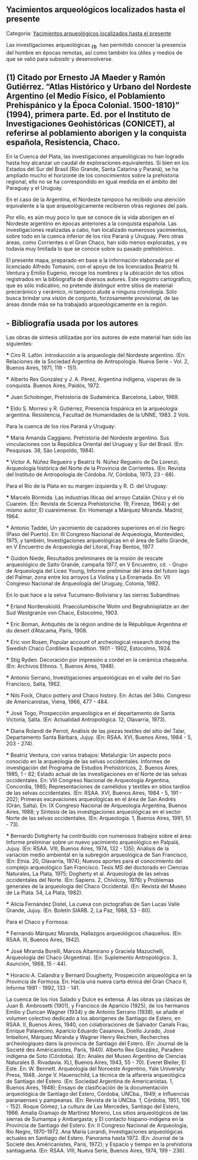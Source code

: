 ## Yacimientos arqueológicos localizados hasta el presente

Categoría: [Yacimientos arqueológicos localizados hasta el presente](http://descubrircorrientes.com.ar/2012/index.php/2950-historia-desde-el-origen-hasta-1814/prehistoria-sudamericana/yacimientos-arqueologicos-localizados-hasta-el-presente)

Las investigaciones arqueológicas <sub><strong><span><span>(1)</span></span></strong></sub>  han permitido conocer la presencia del hombre en épocas remotas, así como también los útiles y medios de que se valió para subsistir y desenvolverse.

## **(1)** Citado por Ernesto JA Maeder y Ramón Gutiérrez. “Atlas Histórico y Urbano del Nordeste Argentino (el Medio Físico, el Poblamiento Prehispánico y la Época Colonial. 1500-1810)” (1994), primera parte. Ed. por el Instituto de Investigaciones Geohistóricas (CONICET), al referirse al poblamiento aborigen y la conquista española, Resistencia, Chaco.

En la Cuenca del Plata, las investigaciones arqueológicas no han logrado hasta hoy alcanzar un caudal de exploraciones equivalentes. Si bien en los Estados del Sur del Brasil (Río Grande, Santa Catarina y Paraná), se ha ampliado mucho el horizonte de los conocimientos sobre la prehistoria regional, ello no se ha correspondido en igual medida en el ámbito del Paraguay y el Uruguay.

En el caso de la Argentina, el Nordeste tampoco ha recibido una atención equivalente a la que arqueológicamente recibieron otras regiones del país.

Por ello, es aún muy poco lo que se conoce de la vida aborigen en el Nordeste argentino en épocas anteriores a la conquista española. Las investigaciones realizadas a cabo, han localizado numerosos yacimientos, sobre todo en la cuenca inferior de los ríos Paraná y Uruguay. Pero otras áreas, como Corrientes o el Gran Chaco, han sido menos exploradas, y es todavía muy limitada lo que se conoce sobre su pasado prehistórico.

El presente mapa, preparado en base a la información elaborada por el licenciado Alfredo Tomasini, con el apoyo de los licenciados Beatriz N. Ventura y Emilio Eugenio, recoge los nombres y la ubicación de los sitios registrados en la bibliografía de diversos autores. Este registro cartográfico, que es sólo indicativo, no pretende distinguir entre sitios de material precerámico y cerámico, ni tampoco alude a ninguna cronología. Sólo busca brindar una visión de conjunto, forzosamente provisional, de las áreas donde más se ha trabajado arqueológicamente en la región.

## **\- Bibliografía usada por los autores**

Las obras de síntesis utilizadas por los autores de este material han sido las siguientes:

**\*** Ciro R. Lafón. Introducción a la arqueología del Nordeste argentino. (En: Relaciones de la Sociedad Argentina de Antropología. Nueva Serie - Vol. 2, Buenos Aires, 1971, 119 - 151).

**\*** Alberto Rex González y J. A. Pérez, Argentina indígena, vísperas de la conquista. Buenos Aires, Paidós, 1972.

**\*** Juan Schobinger, Prehistoria de Sudamérica. Barcelona, Labor, 1969.

**\*** Eldo S. Morresi y R. Gutiérrez, Presencia hispánica en la arqueología argentina. Resistencia, Facultad de Humanidades de la UNNE, 1983. 2 Vols.

Para la cuenca de los ríos Paraná y Uruguay:

**\*** María Amanda Caggiano. Prehistoria del Nordeste argentino. Sus vinculaciones con la República Oriental del Uruguay y Sur del Brasil. (En: Pesquisas. 38, São Leopoldo, 1984).

**\*** Víctor A. Núñez Regueiro y Beatriz N. Núñez Regueiro de De Lorenzi, Arqueología histórica del Norte de la Provincia de Corrientes. (En: Revista del Instituto de Antropología de Córdoba. IV, Córdoba, 1973, 23 - 68).

Para el Río de la Plata en su margen izquierda y R. O. del Uruguay:

**\*** Marcelo Bórmida. Las industrias líticas del arroyo Catalán Chico y el río Cuareim. (En: Revista de Scienza Prehistoriche. 19, Firenze, 1964) y del mismo autor, El cuareimense. En: Homenaje a Márquez Miranda. Madrid, 1964.

**\*** Antonio Taddei, Un yacimiento de cazadores superiores en el río Negro (Paso del Puerto). En: III Congreso Nacional de Arqueología, Montevideo, 1975, y también, Investigaciones arqueológicas en el área de Salto Grande, en V Encuentro de Arqueología del Litoral, Fray Bentos, 1977.

**\*** Guidon Niede, Resultados preliminares de la misión de rescate arqueológico de Salto Grande, campaña 1977, en V Encuentro, cit. - Grupo de Arqueología del Liceo Young, Informe preliminar del área del futuro lago del Palmar, zona entre los arroyos La Violina y La Enramada. En: VII Congreso Nacional de Arqueología del Uruguay, Colonia, 1982.

En lo que hace a la selva Tucumano-Boliviana y las sierras Subandinas:

**\*** Erland Nordenskiold. Praecolumbische Wolm und Begrabnisplatze an der Sud Westgranze von Chaco, Estocolmo, 1903.

**\*** Eric Boman, Antiquités de la région andine de la République Argentina et du desert d’Atacama, París, 1908.

**\*** Eric von Rosen, Popular account of archeological research during the Swedish Chaco Cordillera Expedition. 1901 - 1902, Estocolmo, 1924.

**\*** Stig Ryden. Decoración por impresión a cordel en la cerámica chaqueña. (En: Archivos Ethnos. 1, Buenos Aires, 1948).

**\*** Antonio Serrano, Investigaciones arqueológicas en el valle del río San Francisco, Salta, 1962.

**\*** Nils Fock, Chaco pottery and Chaco history. En: Actas del 34to. Congreso de Americanistas, Viena, 1966, 477 - 484.

**\*** José Togo, Prospección arqueológica en el departamento de Santa Victoria, Salta. (En: Actualidad Antropológica. 12, Olavarría, 1973).

**\*** Diana Rolandi de Perrot, Análisis de las piezas textiles del sitio del Talar, Departamento Santa Bárbara, Jujuy. (En: RSAA. XVI, Buenos Aires, 1984 - 5, 203 - 274).

**\*** Beatriz Ventura, con varios trabajos: Metalurgia: Un aspecto poco conocido en la arqueología de las selvas occidentales. Informes de investigación del Programa de Estudios Prehistóricos, 2. Buenos Aires, 1985, 1 - 82; Estado actual de las investigaciones en el Norte de las selvas occidentales. En: VIII Congreso Nacional de Arqueología Argentina, Concordia, 1985; Representaciones de camélidos y textiles en sitios tardíos de las selvas occidentales. (En: RSAA. XVI, Buenos Aires, 1984 - 5, 191 - 202); Primeras excavaciones arqueológicas en el área de San Andrés (Orán, Salta). En: IX Congreso Nacional de Arqueología Argentina, Buenos Aires, 1988; y Síntesis de las investigaciones arqueológicas en el sector Norte de las selvas occidentales. (En: Arqueología. 1, Buenos Aires, 1991, 51 - 73).

**\*** Bernardo Dotigherty ha contribuido con numerosos trabajos sobre el área: Informe preliminar sobre un nuevo yacimiento arqueológico en Palpalá, Jujuy. (En: RSAA. VIII, Buenos Aires, 1974, 132 - 135); Análisis de la variación medio ambiental en la subregión arqueológica de San Francisco, (En: Etnia. 20, Olavarría, 1974); Nuevos aportes para el conocimiento del complejo arqueológico San Francisco. Tesis MS del doctorado en Ciencias Naturales, La Plata, 1975; Dogherty et al. Arqueología de las selvas occidentales del Norte. (En: Sapiens. 2, Chivilcoy, 1978) y Problemas generales de la arqueología del Chaco Occidental. (En: Revista del Museo de La Plata. 54, La Plata, 1982).

**\*** Alicia Fernández Distel, La cueva con pictografías de San Lucas Valle Grande, Jujuy. (En: Boletín SIARB. 2, La Paz, 1988, 53 - 60).

Para el Chaco y Formosa:

**\*** Fernando Márquez Miranda, Hallazgos arqueológicos chaqueños. (En: RSAA. III, Buenos Aires, 1942).

**\*** José Miranda Borelli, Marcos Altamirano y Graciela Mazuchelli, Arqueología del Chaco (Argentina). (En: Suplemento Antropológico. 3, Asunción, 1968, 15 - 44).

**\*** Horacio A. Calandra y Bernard Dougherty, Prospección arqueológica en la Provincia de Formosa. En: Hacia una nueva carta étnica del Gran Chaco II, Informe 1991 - 1992, 133 - 141.

La cuenca de los ríos Salado y Dulce es extensa. A las obras ya clásicas de Juan B. Ambrosetti (1901), y Francisco de Aparicio (1925), de los hermanos Emilio y Duncan Wagner (1934) y de Antonio Serrano (1938), se añade el volumen colectivo dedicado a los aborígenes de Santiago de Estero, en RSAA. II, Buenos Aires, 1940, con colaboraciones de Salvador Canals Frau, Enrique Palavecino, Aparicio Eduardo Casanova, Doello Jurado, José Imbelloni, Márquez Miranda y Wagner Henry Reichlen, Recherches archeologiques dans la provincia de Santiago del Estero. (En: Journal de la Societé des Américanistes, París, 1940). Alberto Rex González, Paradero indígena de Soto (Córdoba). (En: Anales del Museo Argentino de Ciencias Naturales B. Rivadavia. XLI, Buenos Aires, 1943, 55 - 70). Everet Bleiler, El Este. En: W. Bennett. Arqueología del Noroeste Argentino, Yale University Press, 1948. Jorge V. Hauenschild, La técnica de la alfarería arqueológica de Santiago del Estero. (En: Sociedad Argentina de Americanistas. 1, Buenos Aires, 1948); Ensayo de clasificación de la documentación arqueológica de Santiago del Estero, Córdoba, UNCba., 1949; e Influencias paranaenses y pampeanas. (En: Revista de la UNCba. 1, Córdoba, 1951, 106 - 152). Roque Gómez, La cultura de Las Mercedes, Santiago del Estero, 1966. Amalia Gramajo de Martínez Moreno, Los sitios arqueológicos de las sierras de Sumampa y Ambargasta; y El contacto hispano-indígena en la Provincia de Santiago del Estero. En: II Congreso Nacional de Arqueología, Río Negro, 1970-1972. Ana María Lorandi, Investigaciones arqueológicas actuales en Santiago del Estero. Panorama hasta 1972. (En: Journal de la Societé des Américanistes, París, 1972); y Espacio y tiempo en la prehistoria santiagueña. (En: RSAA. VIII, Nueva Serie, Buenos Aires, 1974, 199 - 236).